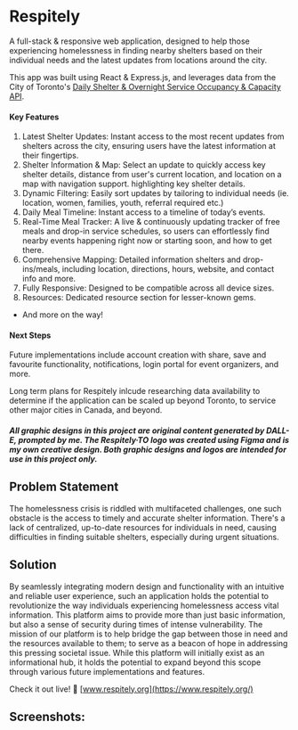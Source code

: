 # Respitely
A full-stack & responsive web application, designed to help those experiencing homelessness in finding nearby shelters based on their individual needs and the latest updates from locations around the city.

This app was built using React & Express.js, and leverages data from the City of Toronto's [Daily Shelter & Overnight Service Occupancy & Capacity API](https://open.toronto.ca/dataset/daily-shelter-overnight-service-occupancy-capacity/).

#### Key Features
1. Latest Shelter Updates: Instant access to the most recent updates from shelters across the city, ensuring users have the latest information at their fingertips.
2. Shelter Information & Map: Select an update to quickly access key shelter details, distance from user's current location, and location on a map with navigation support. highlighting key shelter details.
3. Dynamic Filtering: Easily sort updates by tailoring to individual needs (ie. location, women, families, youth, referral required etc.)
4. Daily Meal Timeline: Instant access to a timeline of today’s events.
5. Real-Time Meal Tracker: A live & continuously updating tracker of free meals and drop-in service schedules, so users can effortlessly find nearby events happening right now or starting soon, and how to get there.
6. Comprehensive Mapping: Detailed information shelters and drop-ins/meals, including location, directions, hours, website, and contact info and more.
7. Fully Responsive: Designed to be compatible across all device sizes.
8. Resources: Dedicated resource section for lesser-known gems.
* And more on the way!

#### Next Steps
Future implementations include account creation with share, save and favourite functionality, notifications, login portal for event organizers, and more.

Long term plans for Respitely inlcude researching data availability to determine if the application can be scaled up beyond Toronto, to service other major cities in Canada, and beyond.

##### All graphic designs in this project are original content generated by DALL-E, prompted by me.  The Respitely·TO logo was created using Figma and is my own creative design.  Both graphic designs and logos are intended for use in this project only.

## Problem Statement
The homelessness crisis is riddled with multifaceted challenges, one such obstacle is the access to timely and accurate shelter information. There's a lack of centralized, up-to-date resources for individuals in need, causing difficulties in finding suitable shelters, especially during urgent situations.

## Solution
By seamlessly integrating modern design and functionality with an intuitive and reliable user experience, such an application holds the potential to revolutionize the way individuals experiencing homelessness access vital information.  This platform aims to provide more than just basic information, but also a sense of security during times of intense vulnerability.
The mission of our platform is to help bridge the gap between those in need and the resources available to them; to serve as a beacon of hope in addressing this pressing societal issue.  While this platform will initially exist as an informational hub, it holds the potential to expand beyond this scope through various future implementations and features.

Check it out live!
🔗 [www.respitely.org](https://www.respitely.org/)

## Screenshots:

<!-- <img src = "https://github.com/ffluxpavillion/SafeHavenTO/blob/master/client/src/assets/screenshots/Respitely_landing.png">
<img src = "https://github.com/ffluxpavillion/SafeHavenTO/blob/master/client/src/assets/screenshots/Respitely_menu.png">
<img src = "https://github.com/ffluxpavillion/SafeHavenTO/blob/master/client/src/assets/screenshots/Respitely_parallax-1.png">
<img src = "https://github.com/ffluxpavillion/SafeHavenTO/blob/master/client/src/assets/screenshots/Respitely_shelters-card.png">
<img src = "https://github.com/ffluxpavillion/SafeHavenTO/blob/master/client/src/assets/screenshots/Respitely_shelters-card-update.png">
<img src = "https://github.com/ffluxpavillion/SafeHavenTO/blob/master/client/src/assets/screenshots/Respitely_parallax-2.png">
<img src = "https://github.com/ffluxpavillion/SafeHavenTO/blob/master/client/src/assets/screenshots/Respitely_resources.png">
<img src = "https://github.com/ffluxpavillion/SafeHavenTO/blob/master/client/src/assets/screenshots/Respitely_parallax-3.png">
<img src = "https://github.com/ffluxpavillion/SafeHavenTO/blob/master/client/src/assets/screenshots/Respitely_about-us.png">
<img src = "https://github.com/ffluxpavillion/SafeHavenTO/blob/master/client/src/assets/screenshots/Respitely_footer.png"> -->
